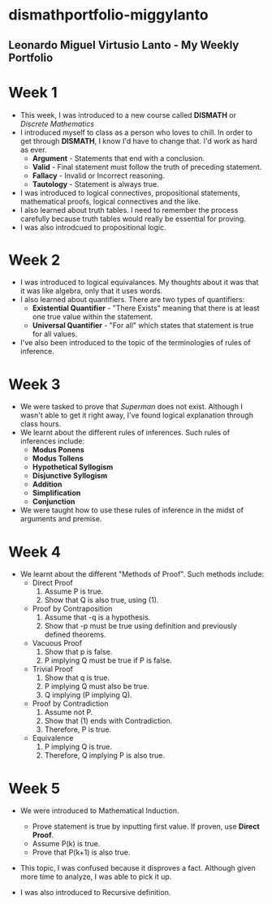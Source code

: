# dismathportfolio-miggylanto
## Leonardo Miguel Virtusio Lanto - My Weekly Portfolio
# Week 1
- This week, I was introduced to a new course called **DISMATH** or *Discrete Mathematics*
- I introduced myself to class as a person who loves to chill. In order to get through **DISMATH**, I know I'd have to change that. I'd work as hard as ever.
  * **Argument** - Statements that end with a conclusion.
  * **Valid** - Final statement must follow the truth of preceding statement.
  * **Fallacy** - Invalid or Incorrect reasoning.
  * **Tautology** - Statement is always true.
- I was introduced to logical connectives, propositional statements, mathematical proofs, logical connectives and the like.
- I also learned about truth tables. I need to remember the process carefully because truth tables would really be essential for proving.
- I was also introdcued to propositional logic.

# Week 2
- I was introduced to logical equivalances. My thoughts about it was that it was like algebra, only that it uses words.
- I also learned about quantifiers. There are two types of quantifiers:
  * **Existential Quantifier** - "There Exists" meaning that there is at least one true value within the statement.
  * **Universal Quantifier** - "For all" which states that statement is true for all values.
- I've also been introduced to the topic of the terminologies of rules of inference.

# Week 3
- We were tasked to prove that *Superman* does not exist. Although I wasn't able to get it right away, I've found logical explanation through class hours.
- We learnt about the different rules of inferences. Such rules of inferences include:
  * **Modus Ponens**
  * **Modus Tollens**
  * **Hypothetical Syllogism**
  * **Disjunctive Syllogism**
  * **Addition**
  * **Simplification**
  * **Conjunction**
- We were taught how to use these rules of inference in the midst of arguments and premise.

# Week 4
- We learnt about the different "Methods of Proof". Such methods include:
  - Direct Proof
    1. Assume P is true.
    2. Show that Q is also true, using (1).
  - Proof by Contraposition
    1. Assume that -q is a hypothesis.
    2. Show that -p must be true using definition and previously defined theorems.
  - Vacuous Proof
    1. Show that p is false.
    2. P implying Q must be true if P is false.
  - Trivial Proof
    1. Show that q is true.
    2. P implying Q must also be true.
    3. Q implying (P implying Q).
  - Proof by Contradiction
    1. Assume not P.
    2. Show that (1) ends with Contradiction.
    3. Therefore, P is true.
  - Equivalence
    1. P implying Q is true.
    2. Therefore, Q implying P is also true.

# Week 5
- We were introduced to Mathematical Induction. 
  * Prove statement is true by inputting first value. If proven, use **Direct Proof**.
  * Assume P(k) is true.
  * Prove that P(k+1) is also true.

- This topic, I was confused because it disproves a fact. Although given more time to analyze, I was able to pick it up.
- I was also introduced to Recursive definition.
